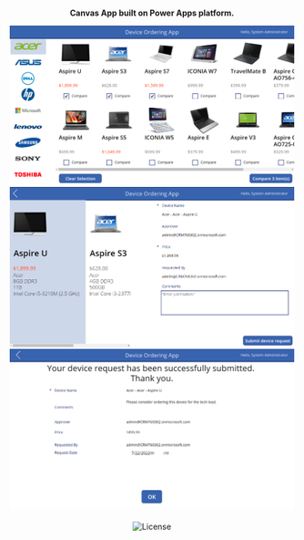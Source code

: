 <h4 align="center">
<b>Canvas App built on Power Apps platform.</b><br>
 
<img src="./DeviceOrder/canvas-app-images/1.png" width="500px" /><br>
<img src="./DeviceOrder/canvas-app-images/2.png" width="500px" /><br>
<img src="./DeviceOrder/canvas-app-images/3.png" width="500px" /><br>
 
</h4>
<p align="center">
  <img alt="License" src="https://img.shields.io/badge/license-MIT-red">
  
</p>
<br>
